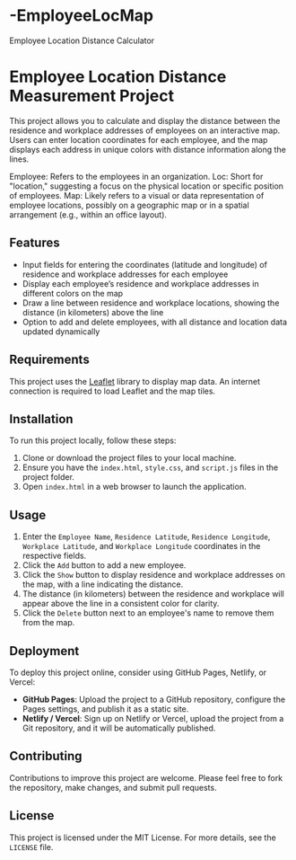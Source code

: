 # -EmployeeLocMap
Employee Location Distance Calculator
# Employee Location Distance Measurement Project

This project allows you to calculate and display the distance between the residence and workplace addresses of employees on an interactive map. Users can enter location coordinates for each employee, and the map displays each address in unique colors with distance information along the lines.

Employee: Refers to the employees in an organization.
Loc: Short for "location," suggesting a focus on the physical location or specific position of employees.
Map: Likely refers to a visual or data representation of employee locations, possibly on a geographic map or in a spatial arrangement (e.g., within an office layout).

## Features

- Input fields for entering the coordinates (latitude and longitude) of residence and workplace addresses for each employee
- Display each employee’s residence and workplace addresses in different colors on the map
- Draw a line between residence and workplace locations, showing the distance (in kilometers) above the line
- Option to add and delete employees, with all distance and location data updated dynamically

## Requirements

This project uses the [Leaflet](https://leafletjs.com/) library to display map data. An internet connection is required to load Leaflet and the map tiles.

## Installation

To run this project locally, follow these steps:

1. Clone or download the project files to your local machine.
2. Ensure you have the `index.html`, `style.css`, and `script.js` files in the project folder.
3. Open `index.html` in a web browser to launch the application.

## Usage

1. Enter the `Employee Name`, `Residence Latitude`, `Residence Longitude`, `Workplace Latitude`, and `Workplace Longitude` coordinates in the respective fields.
2. Click the `Add` button to add a new employee.
3. Click the `Show` button to display residence and workplace addresses on the map, with a line indicating the distance.
4. The distance (in kilometers) between the residence and workplace will appear above the line in a consistent color for clarity.
5. Click the `Delete` button next to an employee's name to remove them from the map.

## Deployment

To deploy this project online, consider using GitHub Pages, Netlify, or Vercel:

- **GitHub Pages**: Upload the project to a GitHub repository, configure the Pages settings, and publish it as a static site.
- **Netlify / Vercel**: Sign up on Netlify or Vercel, upload the project from a Git repository, and it will be automatically published.

## Contributing

Contributions to improve this project are welcome. Please feel free to fork the repository, make changes, and submit pull requests.

## License

This project is licensed under the MIT License. For more details, see the `LICENSE` file.
